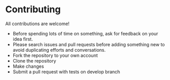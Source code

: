 # Contributing

All contributions are welcome!

 - Before spending lots of time on something, ask for feedback on your idea first.
 - Please search issues and pull requests before adding something new to avoid duplicating efforts and conversations.
 - Fork the repository to your own account
 - Clone the repository
 - Make changes
 - Submit a pull request with tests on develop branch
